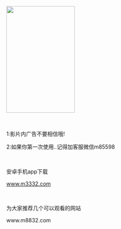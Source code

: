 <!DOCTYPE html PUBLIC "-//W3C//DTD XHTML 1.0 Transitional//EN" "http://www.w3.org/TR/xhtml1/DTD/xhtml1-transitional.dtd">
<html xmlns="http://www.w3.org/1999/xhtml">
<head>
<meta http-equiv="Content-Type" content="text/html; charset=gb2312" />

</head>

<body>
<p><img src="https://bkimg.cdn.bcebos.com/pic/8d5494eef01f3a292df506900e75ab315c6034a8d616?x-bce-process=image/resize,m_lfit,w_536,limit_1/format,f_jpg" width="180" height="280" longdesc="http://www.m3332.com" /></p>
<p>&nbsp;</p>
<p>1:影片内广告不要相信哦!</p>
<p>2:如果你第一次使用..记得加客服微信m85598</p>
<p>&nbsp;</p>
<p>安卓手机app下载</p>
<p><a href="https://www.baidu.com">www.m3332.com</a></p>
<p>&nbsp;</p>
<p>为大家推荐几个可以观看的网站</p>
<p>www.m8832.com</p>
<p>&nbsp;</p>
<p>&nbsp;</p>
<p>&nbsp;</p>
</body>
</html>
